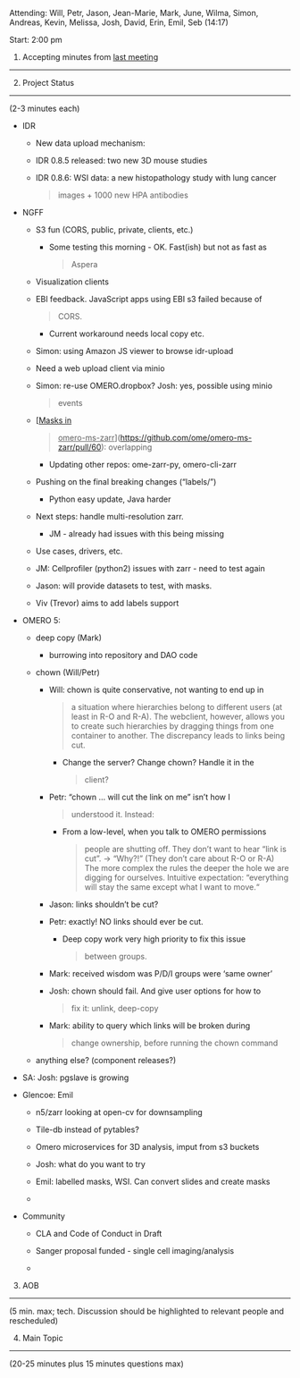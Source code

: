 Attending: Will, Petr, Jason, Jean-Marie, Mark, June, Wilma, Simon,
Andreas, Kevin, Melissa, Josh, David, Erin, Emil, Seb (14:17)

Start: 2:00 pm

1. Accepting minutes from [<u>last meeting</u>](https://drive.google.com/open?id=0B9Xg53EhqUycZEVHclBwRHNFRGM)
--------------------------------------------------------------------------------------------------------------

2. Project Status
-----------------

(2-3 minutes each)

-   IDR

    -   New data upload mechanism:

    -   IDR 0.8.5 released: two new 3D mouse studies

    -   IDR 0.8.6: WSI data: a new histopathology study with lung cancer
        > images + 1000 new HPA antibodies

-   NGFF

    -   S3 fun (CORS, public, private, clients, etc.)

        -   Some testing this morning - OK. Fast(ish) but not as fast as
            > Aspera

    -   Visualization clients

    -   EBI feedback. JavaScript apps using EBI s3 failed because of
        > CORS.

        -   Current workaround needs local copy etc.

    -   Simon: using Amazon JS viewer to browse idr-upload

    -   Need a web upload client via minio

    -   Simon: re-use OMERO.dropbox? Josh: yes, possible using minio
        > events

    -   [<u>Masks in
        > omero-ms-zarr</u>](https://github.com/ome/omero-ms-zarr/pull/60):
        > overlapping

        -   Updating other repos: ome-zarr-py, omero-cli-zarr

    -   Pushing on the final breaking changes (“labels/”)

        -   Python easy update, Java harder

    -   Next steps: handle multi-resolution zarr.

        -   JM - already had issues with this being missing

    -   Use cases, drivers, etc.

    -   JM: Cellprofiler (python2) issues with zarr - need to test again

    -   Jason: will provide datasets to test, with masks.

    -   Viv (Trevor) aims to add labels support

-   OMERO 5:

    -   deep copy (Mark)

        -   burrowing into repository and DAO code

    -   chown (Will/Petr)

        -   Will: chown is quite conservative, not wanting to end up in
            > a situation where hierarchies belong to different users
            > (at least in R-O and R-A). The webclient, however, allows
            > you to create such hierarchies by dragging things from one
            > container to another. The discrepancy leads to links being
            > cut.

            -   Change the server? Change chown? Handle it in the
                > client?

        -   Petr: “chown … will cut the link on me” isn’t how I
            > understood it. Instead:

            -   From a low-level, when you talk to OMERO permissions
                > people are shutting off. They don’t want to hear “link
                > is cut”. → “Why?!” (They don’t care about R-O or R-A)
                > The more complex the rules the deeper the hole we are
                > digging for ourselves. Intuitive expectation:
                > “everything will stay the same except what I want to
                > move.“

        -   Jason: links shouldn’t be cut?

        -   Petr: exactly! NO links should ever be cut.

            -   Deep copy work very high priority to fix this issue
                > between groups.

        -   Mark: received wisdom was P/D/I groups were ‘same owner’

        -   Josh: chown should fail. And give user options for how to
            > fix it: unlink, deep-copy

        -   Mark: ability to query which links will be broken during
            > change ownership, before running the chown command

    -   anything else? (component releases?)

-   SA: Josh: pgslave is growing

-   Glencoe: Emil

    -   n5/zarr looking at open-cv for downsampling

    -   Tile-db instead of pytables?

    -   Omero microservices for 3D analysis, imput from s3 buckets

    -   Josh: what do you want to try

    -   Emil: labelled masks, WSI. Can convert slides and create masks

    -   

-   Community

    -   CLA and Code of Conduct in Draft

    -   Sanger proposal funded - single cell imaging/analysis

    -   

3. AOB
------

(5 min. max; tech. Discussion should be highlighted to relevant people
and rescheduled)

4. Main Topic
-------------

(20-25 minutes plus 15 minutes questions max)
